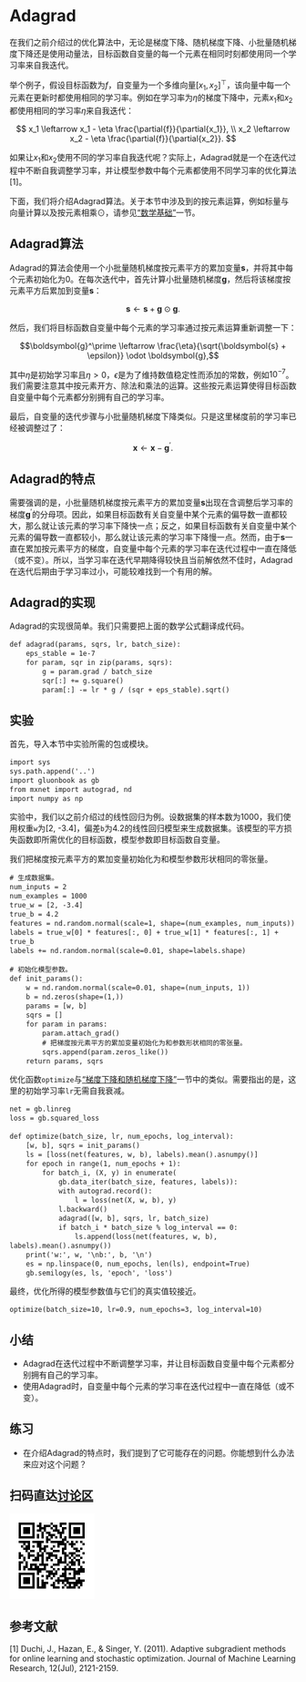 # Adagrad


在我们之前介绍过的优化算法中，无论是梯度下降、随机梯度下降、小批量随机梯度下降还是使用动量法，目标函数自变量的每一个元素在相同时刻都使用同一个学习率来自我迭代。

举个例子，假设目标函数为$f$，自变量为一个多维向量$[x_1, x_2]^\top$，该向量中每一个元素在更新时都使用相同的学习率。例如在学习率为$\eta$的梯度下降中，元素$x_1$和$x_2$都使用相同的学习率$\eta$来自我迭代：

$$
x_1 \leftarrow x_1 - \eta \frac{\partial{f}}{\partial{x_1}}, \\
x_2 \leftarrow x_2 - \eta \frac{\partial{f}}{\partial{x_2}}.
$$

如果让$x_1$和$x_2$使用不同的学习率自我迭代呢？实际上，Adagrad就是一个在迭代过程中不断自我调整学习率，并让模型参数中每个元素都使用不同学习率的优化算法 [1]。

下面，我们将介绍Adagrad算法。关于本节中涉及到的按元素运算，例如标量与向量计算以及按元素相乘$\odot$，请参见[“数学基础”](../chapter_appendix/math.md)一节。


## Adagrad算法

Adagrad的算法会使用一个小批量随机梯度按元素平方的累加变量$\boldsymbol{s}$，并将其中每个元素初始化为0。在每次迭代中，首先计算小批量随机梯度$\boldsymbol{g}$，然后将该梯度按元素平方后累加到变量$\boldsymbol{s}$：

$$\boldsymbol{s} \leftarrow \boldsymbol{s} + \boldsymbol{g} \odot \boldsymbol{g}. $$

然后，我们将目标函数自变量中每个元素的学习率通过按元素运算重新调整一下：

$$\boldsymbol{g}^\prime \leftarrow \frac{\eta}{\sqrt{\boldsymbol{s} + \epsilon}} \odot \boldsymbol{g},$$

其中$\eta$是初始学习率且$\eta > 0$，$\epsilon$是为了维持数值稳定性而添加的常数，例如$10^{-7}$。我们需要注意其中按元素开方、除法和乘法的运算。这些按元素运算使得目标函数自变量中每个元素都分别拥有自己的学习率。

最后，自变量的迭代步骤与小批量随机梯度下降类似。只是这里梯度前的学习率已经被调整过了：

$$\boldsymbol{x} \leftarrow \boldsymbol{x} - \boldsymbol{g}^\prime.$$


## Adagrad的特点

需要强调的是，小批量随机梯度按元素平方的累加变量$\boldsymbol{s}$出现在含调整后学习率的梯度$\boldsymbol{g}^\prime$的分母项。因此，如果目标函数有关自变量中某个元素的偏导数一直都较大，那么就让该元素的学习率下降快一点；反之，如果目标函数有关自变量中某个元素的偏导数一直都较小，那么就让该元素的学习率下降慢一点。然而，由于$\boldsymbol{s}$一直在累加按元素平方的梯度，自变量中每个元素的学习率在迭代过程中一直在降低（或不变）。所以，当学习率在迭代早期降得较快且当前解依然不佳时，Adagrad在迭代后期由于学习率过小，可能较难找到一个有用的解。


## Adagrad的实现

Adagrad的实现很简单。我们只需要把上面的数学公式翻译成代码。

```{.python .input  n=1}
def adagrad(params, sqrs, lr, batch_size):
    eps_stable = 1e-7
    for param, sqr in zip(params, sqrs):
        g = param.grad / batch_size
        sqr[:] += g.square()
        param[:] -= lr * g / (sqr + eps_stable).sqrt()
```

## 实验

首先，导入本节中实验所需的包或模块。

```{.python .input}
import sys
sys.path.append('..')
import gluonbook as gb
from mxnet import autograd, nd
import numpy as np
```

实验中，我们以之前介绍过的线性回归为例。设数据集的样本数为1000，我们使用权重`w`为[2, -3.4]，偏差`b`为4.2的线性回归模型来生成数据集。该模型的平方损失函数即所需优化的目标函数，模型参数即目标函数自变量。

我们把梯度按元素平方的累加变量初始化为和模型参数形状相同的零张量。

```{.python .input  n=2}
# 生成数据集。
num_inputs = 2
num_examples = 1000
true_w = [2, -3.4]
true_b = 4.2
features = nd.random.normal(scale=1, shape=(num_examples, num_inputs))
labels = true_w[0] * features[:, 0] + true_w[1] * features[:, 1] + true_b
labels += nd.random.normal(scale=0.01, shape=labels.shape)

# 初始化模型参数。
def init_params():
    w = nd.random.normal(scale=0.01, shape=(num_inputs, 1))
    b = nd.zeros(shape=(1,))
    params = [w, b]
    sqrs = []
    for param in params:
        param.attach_grad()
        # 把梯度按元素平方的累加变量初始化为和参数形状相同的零张量。
        sqrs.append(param.zeros_like())
    return params, sqrs
```

优化函数`optimize`与[“梯度下降和随机梯度下降”](gd-sgd-scratch.md)一节中的类似。需要指出的是，这里的初始学习率`lr`无需自我衰减。

```{.python .input  n=3}
net = gb.linreg
loss = gb.squared_loss

def optimize(batch_size, lr, num_epochs, log_interval):
    [w, b], sqrs = init_params()
    ls = [loss(net(features, w, b), labels).mean().asnumpy()]
    for epoch in range(1, num_epochs + 1):
        for batch_i, (X, y) in enumerate(
            gb.data_iter(batch_size, features, labels)):
            with autograd.record():
                l = loss(net(X, w, b), y)
            l.backward()
            adagrad([w, b], sqrs, lr, batch_size)
            if batch_i * batch_size % log_interval == 0:
                ls.append(loss(net(features, w, b), labels).mean().asnumpy())
    print('w:', w, '\nb:', b, '\n')
    es = np.linspace(0, num_epochs, len(ls), endpoint=True)
    gb.semilogy(es, ls, 'epoch', 'loss')
```

最终，优化所得的模型参数值与它们的真实值较接近。

```{.python .input  n=4}
optimize(batch_size=10, lr=0.9, num_epochs=3, log_interval=10)
```

## 小结

* Adagrad在迭代过程中不断调整学习率，并让目标函数自变量中每个元素都分别拥有自己的学习率。
* 使用Adagrad时，自变量中每个元素的学习率在迭代过程中一直在降低（或不变）。


## 练习

* 在介绍Adagrad的特点时，我们提到了它可能存在的问题。你能想到什么办法来应对这个问题？


## 扫码直达[讨论区](https://discuss.gluon.ai/t/topic/2273)

![](../img/qr_adagrad-scratch.svg)


## 参考文献

[1] Duchi, J., Hazan, E., & Singer, Y. (2011). Adaptive subgradient methods for online learning and stochastic optimization. Journal of Machine Learning Research, 12(Jul), 2121-2159.
